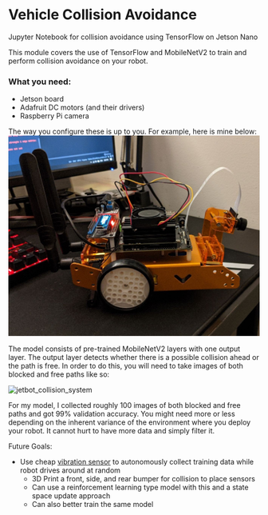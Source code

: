 # Vehicle Collision Avoidance
Jupyter Notebook for collision avoidance using TensorFlow on Jetson Nano

This module covers the use of TensorFlow and MobileNetV2 to train and perform collision avoidance on your robot. 

### What you need:

- Jetson board
- Adafruit DC motors (and their drivers)
- Raspberry Pi camera

The way you configure these is up to you. For example, here is mine below:
![image](https://github.com/patel-nisarg/collision_avoidance-tf/blob/main/Images/jetbot.jpeg)

The model consists of pre-trained MobileNetV2 layers with one output layer. The output layer detects whether there is a possible collision ahead or the path is free. In order to do this, you will need to take images of both blocked and free paths like so:

![jetbot_collision_system](https://user-images.githubusercontent.com/74885742/110142745-7d95a600-7da4-11eb-938e-03c75efb2b76.png)

For my model, I collected roughly 100 images of both blocked and free paths and got 99% validation accuracy. You might need more or less depending on the inherent variance of the environment where you deploy your robot. It cannot hurt to have more data and simply filter it.

Future Goals:
- Use cheap [vibration sensor](https://www.adafruit.com/product/1766) to autonomously collect training data while robot drives around at random
    - 3D Print a front, side, and rear bumper for collision to place sensors
    - Can use a reinforcement learning type model with this and a state space update approach
    - Can also better train the same model 
